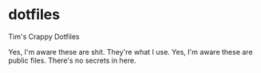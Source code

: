 # dotfiles
Tim's Crappy Dotfiles

Yes, I'm aware these are shit. They're what I use.
Yes, I'm aware these are public files. There's no secrets in here. 
